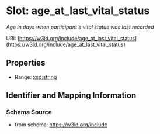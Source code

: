 # Slot: age_at_last_vital_status
_Age in days when participant's vital status was last recorded_


URI: [https://w3id.org/include/age_at_last_vital_status](https://w3id.org/include/age_at_last_vital_status)



<!-- no inheritance hierarchy -->


## Properties

 * Range: [xsd:string](xsd:string)



## Identifier and Mapping Information







### Schema Source


* from schema: https://w3id.org/include




